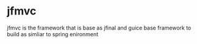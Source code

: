 # jfmvc
jfmvc is the framework that is base as jfinal and guice base framework to build as simliar to spring enironment 
